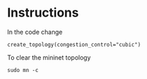 # Instructions

In the code change
```
create_topology(congestion_control="cubic")
```

To clear the mininet topology
```
sudo mn -c
```

